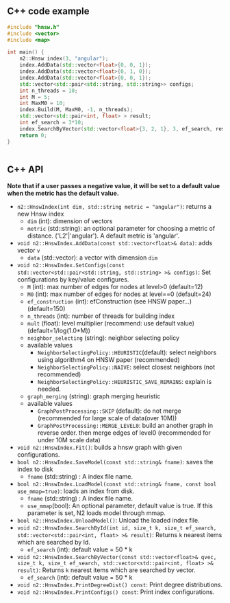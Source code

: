 ## C++ code example
```cpp
#include "hnsw.h"
#include <vector>
#include <map>

int main() {
    n2::Hnsw index(3, "angular");
    index.AddData(std::vector<float>{0, 0, 1});
    index.AddData(std::vector<float>{0, 1, 0});
    index.AddData(std::vector<float>{0, 0, 1});
    std::vector<std::pair<std::string, std::string>> configs;
    int n_threads = 10;
    int M = 5;
    int MaxM0 = 10;
    index.Build(M, MaxM0, -1, n_threads);
    std::vector<std::pair<int, float> > result;
    int ef_search = 3*10;
    index.SearchByVector(std::vector<float>{3, 2, 1}, 3, ef_search, result);
    return 0;
}
    
```

## C++ API

**Note that if a user passes a negative value, it will be set to a default value when the metric has the default value.**

- `n2::HnswIndex(int dim, std::string metric = "angular")`: returns a new Hnsw index
  - `dim` (int): dimension of vectors
  - `metric` (std::string): an optional parameter for choosing a metric of distance. ('L2'|'angular'). A default metric is 'angular'.
- `void n2::HnswIndex.AddData(const std::vector<float>& data)`: adds vector `v`
  - `data` (std::vector<float>): a vector with dimension `dim`
- `void n2::HnswIndex.SetConfigs(const std::vector<std::pair<std::string, std::string> >& configs)`: Set configurations by key/value configures.
    - `M` (int): max number of edges for nodes at level>0 (default=12)
    - `M0` (int): max number of edges for nodes at level==0 (default=24)
    - `ef_construction` (int): efConstruction (see HNSW paper...) (default=150)
    - `n_threads` (int): number of threads for building index
    - `mult` (float): level multiplier (recommend: use default value) (default=1/log(1.0*M))
    - `neighbor_selecting` (string): neighbor selecting policy
    - available values
        - `NeighborSelectingPolicy::HEURISTIC`(default): select neighbors using algorithm4 on HNSW paper (recommended)
        - `NeighborSelectingPolicy::NAIVE`: select closest neighbors (not recommended)
        - `NeighborSelectingPolicy::HEURISTIC_SAVE_REMAINS`: explain is needed.
    - `graph_merging` (string): graph merging heuristic
    - available values
        - `GraphPostProcessing::SKIP` (default): do not merge (recommended for large scale of data(over 10M))
        - `GraphPostProcessing::MERGE_LEVEL0`: build an another graph in reverse order. then merge edges of level0 (recommended for under 10M scale data)
- `void n2::HnswIndex.Fit()`: builds a hnsw graph with given configurations.
- `bool n2::HnswIndex.SaveModel(const std::string& fname)`: saves the index to disk
    - `fname` (std::string) : A index file name.
- `bool n2::HnswIndex.LoadModel(const std::string& fname, const bool use_mmap=true)`: loads an index from disk.
    - `fname` (std::string) : A index file name.
    - `use_mmap`(bool): An optional parameter, default value is true. If this parameter is set, N2 loads model through mmap.
- `bool n2::HnswIndex.UnloadModel()`: Unload the loaded index file.
- `void n2::HnswIndex.SearchById(int id, size_t k, size_t ef_search, std::vector<std::pair<int, float> >& result)`: Returns `k` nearest items which are searched by Id.
    - `ef_search` (int): default value = 50 * k
- `void n2::HnswIndex.SearchByVector(const std::vector<float>& qvec, size_t k, size_t ef_search, std::vector<std::pair<int, float> >& result)`: Returns `k` nearest items which are searched by vector.
    - `ef_search` (int): default value = 50 * k
- `void n2::HnswIndex.PrintDegreeDist() const`: Print degree distributions.
- `void n2::HnswIndex.PrintConfigs() const`: Print index configurations.

